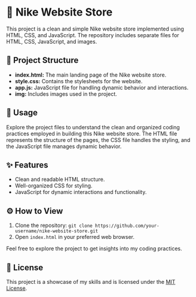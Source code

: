 # 👟 Nike Website Store

This project is a clean and simple Nike website store implemented using HTML, CSS, and JavaScript. The repository includes separate files for HTML, CSS, JavaScript, and images.

## 📁 Project Structure

- **index.html:** The main landing page of the Nike website store.
- **style.css:** Contains the stylesheets for the website.
- **app.js:** JavaScript file for handling dynamic behavior and interactions.
- **img:** Includes images used in the project.

## 🚀 Usage

Explore the project files to understand the clean and organized coding practices employed in building this Nike website store. The HTML file represents the structure of the pages, the CSS file handles the styling, and the JavaScript file manages dynamic behavior.

## ✨ Features

- Clean and readable HTML structure.
- Well-organized CSS for styling.
- JavaScript for dynamic interactions and functionality.

## ⚙️ How to View

1. Clone the repository: `git clone https://github.com/your-username/nike-website-store.git`
2. Open `index.html` in your preferred web browser.

Feel free to explore the project to get insights into my coding practices.

## 📄 License

This project is a showcase of my skills and is licensed under the [MIT License](LICENSE).
